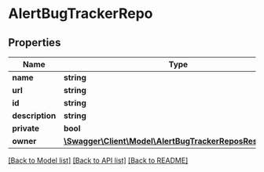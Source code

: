 # AlertBugTrackerRepo

## Properties
Name | Type | Description | Notes
------------ | ------------- | ------------- | -------------
**name** | **string** |  | 
**url** | **string** |  | 
**id** | **string** |  | 
**description** | **string** |  | [optional] 
**private** | **bool** |  | [optional] 
**owner** | [**\Swagger\Client\Model\AlertBugTrackerReposResultOwner**](AlertBugTrackerReposResultOwner.md) |  | [optional] 

[[Back to Model list]](../README.md#documentation-for-models) [[Back to API list]](../README.md#documentation-for-api-endpoints) [[Back to README]](../README.md)


